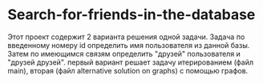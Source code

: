 # Search-for-friends-in-the-database
Этот проект содержит 2 варианта решения одной задачи. Задача по введенному номеру id определить имя пользователя из данной базы. 
Затем по имеющимся связям определить "друзей" пользователя и "друзей друзей". 
первый вариант решает задачу итерированием (файл main), вторая (файл alternative solution on graphs) с помощью графов. 
